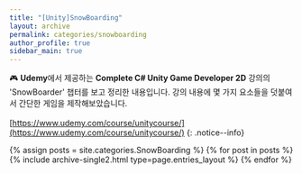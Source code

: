 ```yaml
---
title: "[Unity]SnowBoarding"
layout: archive
permalink: categories/snowboarding
author_profile: true
sidebar_main: true
---
```


🎮 **Udemy**에서 제공하는 **Complete C# Unity Game Developer 2D** 강의의 'SnowBoarder' 챕터를 보고 정리한 내용입니다. 강의 내용에 몇 가지 요소들을 덧붙여서 간단한 게임을 제작해보았습니다.
<br><br>
[https://www.udemy.com/course/unitycourse/](https://www.udemy.com/course/unitycourse/)
{: .notice--info}

{% assign posts = site.categories.SnowBoarding %}
{% for post in posts %} {% include archive-single2.html type=page.entries_layout %} {% endfor %}